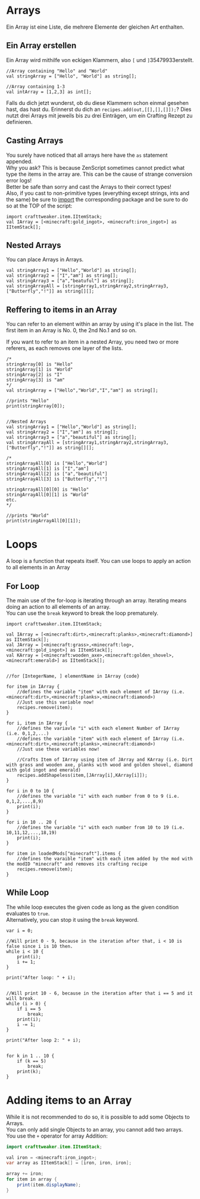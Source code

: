 # Arrays

Ein Array ist eine Liste, die mehrere Elemente der gleichen Art enthalten.

## Ein Array erstellen

Ein Array wird mithilfe von eckigen Klammern, also ```[``` und ```]```35479933erstellt.

    //Array containing "Hello" and "World"
    val stringArray = ["Hello", "World"] as string[];
    
    //Array containing 1-3
    val intArray = [1,2,3] as int[];
    

Falls du dich jetzt wunderst, ob du diese Klammern schon einmal gesehen hast, das hast du. Erinnerst du dich an ```recipes.add(out,[[],[],[]]);```? Dies nutzt drei Arrays mit jeweils bis zu drei Einträgen, um ein Crafting Rezept zu definieren.

## Casting Arrays

You surely have noticed that all arrays here have the `as` statement appended.  
Why you ask? This is because ZenScript sometimes cannot predict what type the items in the array are. This can be the cause of strange conversion error logs!  
Better be safe than sorry and cast the Arrays to their correct types!  
Also, if you cast to non-primitive types (everything except strings, ints and the same) be sure to [import](Import/) the corresponding package and be sure to do so at the TOP of the script:

    import crafttweaker.item.IItemStack;
    val IArray = [<minecraft:gold_ingot>, <minecraft:iron_ingot>] as IItemStack[];
    

## Nested Arrays

You can place Arrays in Arrays.

    val stringArray1 = ["Hello","World"] as string[];
    val stringArray2 = ["I","am"] as string[];
    val stringArray3 = ["a","beatuful"] as string[];
    val stringArrayAll = [stringArray1,stringArray2,stringArray3,["Butterfly","!"]] as string[][];
    

## Reffering to items in an Array

You can refer to an element within an array by using it's place in the list. The first item in an Array is No. 0, the 2nd No.1 and so on.

If you want to refer to an item in a nested Array, you need two or more referers, as each removes one layer of the lists.

    /*
    stringArray[0] is "Hello"
    stringArray[1] is "World"
    stringArray[2] is "I"
    stringArray[3] is "am"
    */
    val stringArray = ["Hello","World","I","am"] as string[];
    
    //prints "Hello"
    print(stringArray[0]);
    
    
    //Nested Arrays
    val stringArray1 = ["Hello","World"] as string[];
    val stringArray2 = ["I","am"] as string[];
    val stringArray3 = ["a","beautiful"] as string[];
    val stringArrayAll = [stringArray1,stringArray2,stringArray3,["Butterfly","!"]] as string[][];
    
    /*
    stringArrayAll[0] is ["Hello","World"]
    stringArrayAll[1] is ["I","am"]
    stringArrayAll[2] is ["a","beautiful"]
    stringArrayAll[3] is ["Butterfly","!"]
    
    stringArrayAll[0][0] is "Hello"
    stringArrayAll[0][1] is "World"
    etc.
    */
    
    //prints "World"
    print(stringArrayAll[0][1]);
    

# Loops

A loop is a function that repeats itself. You can use loops to apply an action to all elements in an Array

## For Loop

The main use of the for-loop is iterating through an array. Iterating means doing an action to all elements of an array.  
You can use the `break` keyword to break the loop prematurely.

    import crafttweaker.item.IItemStack;
    
    val IArray = [<minecraft:dirt>,<minecraft:planks>,<minecraft:diamond>] as IItemStack[];
    val JArray = [<minecraft:grass>,<minecraft:log>,<minecraft:gold_ingot>] as IItemStack[];
    val KArray = [<minecraft:wooden_axe>,<minecraft:golden_shovel>,<minecraft:emerald>] as IItemStack[];
    
    
    //for [IntegerName, ] elementName in IArray {code}
    
    for item in IArray {
        //defines the variable "item" with each element of IArray (i.e. <minecraft:dirt>,<minecraft:planks>,<minecraft:diamond>)
        //Just use this variable now!
        recipes.remove(item);
    }
    
    for i, item in IArray {
        //defines the variavle "i" with each element Number of IArray (i.e. 0,1,2,...)
        //defines the variable "item" with each element of IArray (i.e. <minecraft:dirt>,<minecraft:planks>,<minecraft:diamond>)
        //Just use these variables now!
    
        //Crafts Item of IArray using item of JArray and KArray (i.e. Dirt with grass and wooden axe, planks with wood and golden shovel, diamond with gold ingot and emerald)
        recipes.addShapeless(item,[JArray[i],KArray[i]]);
    }
    
    for i in 0 to 10 {
        //defines the variable "i" with each number from 0 to 9 (i.e. 0,1,2,...,8,9)
        print(i);
    }
    
    for i in 10 .. 20 {
        //defines the variable "i" with each number from 10 to 19 (i.e. 10,11,12,...,18,19)
        print(i);
    }
    
    for item in loadedMods["minecraft"].items {
        //defines the varaible "item" with each item added by the mod with the modID "minecraft" and removes its crafting recipe
        recipes.remove(item);
    }
    

## While Loop

The while loop executes the given code as long as the given condition evaluates to `true`.  
Alternatively, you can stop it using the `break` keyword.

    var i = 0; 
    
    //Will print 0 - 9, because in the iteration after that, i < 10 is false since i is 10 then.
    while i < 10 {
        print(i); 
        i += 1;
    } 
    
    print("After loop: " + i);
    
    
    //Will print 10 - 6, because in the iteration after that i == 5 and it will break.
    while (i > 0) {
        if i == 5
            break;
        print(i);
        i -= 1;
    }
    
    print("After loop 2: " + i);
    
    
    for k in 1 .. 10 {
        if (k == 5)
            break;
        print(k);
    }
    

# Adding items to an Array

While it is not recommended to do so, it is possible to add some Objects to Arrays.  
You can only add single Objects to an array, you cannot add two arrays.  
You use the `+` operator for array Addition:

```java
import crafttweaker.item.IItemStack;

val iron = <minecraft:iron_ingot>;
var array as IItemStack[] = [iron, iron, iron];

array += iron;
for item in array {
    print(item.displayName);
}
```